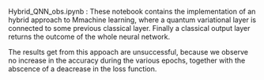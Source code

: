Hybrid_QNN_obs.ipynb : These notebook contains the implementation of an hybrid approach to Mmachine learning, 
  where a quantum variational layer is connected to some previous classical layer.
  Finally a classical output layer returns the outcome of the whole neural network.

  The results get from this appoach are unsuccessful, because we observe no increase in the accuracy during the various epochs,
  together with the abscence of a deacrease in the loss function.
